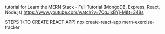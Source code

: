 
tutorial for Learn the MERN Stack - Full Tutorial (MongoDB, Express, React, Node.js)
https://www.youtube.com/watch?v=7CqJlxBYj-M&t=348s

STEPS 1 (TO CREATE REACT APP)
npx create-react-app mern-exercise-tracker


